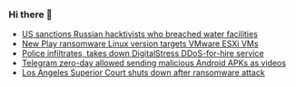 ### Hi there 👋

<!--START_SECTION:feed-->
* [US sanctions Russian hacktivists who breached water facilities](https://www.bleepingcomputer.com/news/security/us-sanctions-russian-hacktivists-who-breached-water-facilities/)
* [New Play ransomware Linux version targets VMware ESXi VMs](https://www.bleepingcomputer.com/news/security/new-play-ransomware-linux-version-targets-vmware-esxi-vms/)
* [Police infiltrates, takes down DigitalStress DDoS-for-hire service](https://www.bleepingcomputer.com/news/security/police-infiltrates-takes-down-digitalstress-ddos-for-hire-service/)
* [Telegram zero-day allowed sending malicious Android APKs as videos](https://www.bleepingcomputer.com/news/security/telegram-zero-day-allowed-sending-malicious-android-apks-as-videos/)
* [Los Angeles Superior Court shuts down after ransomware attack](https://www.bleepingcomputer.com/news/security/los-angeles-superior-court-shuts-down-after-ransomware-attack/)
<!--END_SECTION:feed-->

<!--
**frankenk/frankenk** is a ✨ _special_ ✨ repository because its `README.md` (this file) appears on your GitHub profile.

Here are some ideas to get you started:

- 🔭 I’m currently working on ...
- 🌱 I’m currently learning ...
- 👯 I’m looking to collaborate on ...
- 🤔 I’m looking for help with ...
- 💬 Ask me about ...
- 📫 How to reach me: ...
- 😄 Pronouns: ...
- ⚡ Fun fact: ...
-->



